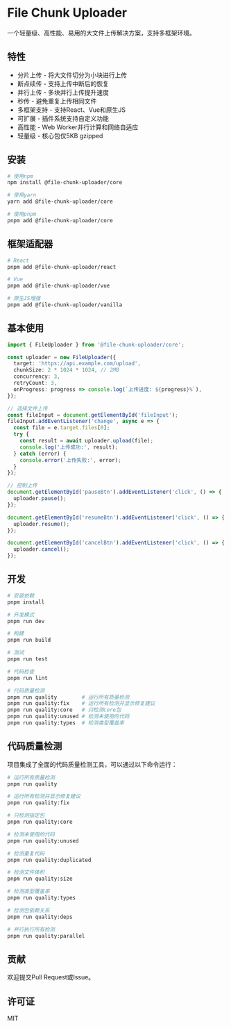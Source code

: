 # File Chunk Uploader

一个轻量级、高性能、易用的大文件上传解决方案，支持多框架环境。

## 特性

- 分片上传 - 将大文件切分为小块进行上传
- 断点续传 - 支持上传中断后的恢复
- 并行上传 - 多块并行上传提升速度
- 秒传 - 避免重复上传相同文件
- 多框架支持 - 支持React、Vue和原生JS
- 可扩展 - 插件系统支持自定义功能
- 高性能 - Web Worker并行计算和网络自适应
- 轻量级 - 核心包仅5KB gzipped

## 安装

```bash
# 使用npm
npm install @file-chunk-uploader/core

# 使用yarn
yarn add @file-chunk-uploader/core

# 使用pnpm
pnpm add @file-chunk-uploader/core
```

## 框架适配器

```bash
# React
pnpm add @file-chunk-uploader/react

# Vue
pnpm add @file-chunk-uploader/vue

# 原生JS增强
pnpm add @file-chunk-uploader/vanilla
```

## 基本使用

```typescript
import { FileUploader } from '@file-chunk-uploader/core';

const uploader = new FileUploader({
  target: 'https://api.example.com/upload',
  chunkSize: 2 * 1024 * 1024, // 2MB
  concurrency: 3,
  retryCount: 3,
  onProgress: progress => console.log(`上传进度: ${progress}%`),
});

// 选择文件上传
const fileInput = document.getElementById('fileInput');
fileInput.addEventListener('change', async e => {
  const file = e.target.files[0];
  try {
    const result = await uploader.upload(file);
    console.log('上传成功:', result);
  } catch (error) {
    console.error('上传失败:', error);
  }
});

// 控制上传
document.getElementById('pauseBtn').addEventListener('click', () => {
  uploader.pause();
});

document.getElementById('resumeBtn').addEventListener('click', () => {
  uploader.resume();
});

document.getElementById('cancelBtn').addEventListener('click', () => {
  uploader.cancel();
});
```

## 开发

```bash
# 安装依赖
pnpm install

# 开发模式
pnpm run dev

# 构建
pnpm run build

# 测试
pnpm run test

# 代码检查
pnpm run lint

# 代码质量检测
pnpm run quality        # 运行所有质量检测
pnpm run quality:fix    # 运行所有检测并显示修复建议
pnpm run quality:core   # 只检测core包
pnpm run quality:unused # 检测未使用的代码
pnpm run quality:types  # 检测类型覆盖率
```

## 代码质量检测

项目集成了全面的代码质量检测工具，可以通过以下命令运行：

```bash
# 运行所有质量检测
pnpm run quality

# 运行所有检测并显示修复建议
pnpm run quality:fix

# 只检测指定包
pnpm run quality:core

# 检测未使用的代码
pnpm run quality:unused

# 检测重复代码
pnpm run quality:duplicated

# 检测文件体积
pnpm run quality:size

# 检测类型覆盖率
pnpm run quality:types

# 检测包依赖关系
pnpm run quality:deps

# 并行执行所有检测
pnpm run quality:parallel
```

## 贡献

欢迎提交Pull Request或Issue。

## 许可证

MIT
